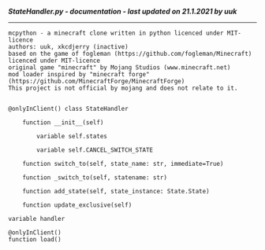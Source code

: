 ***StateHandler.py - documentation - last updated on 21.1.2021 by uuk***
___

    mcpython - a minecraft clone written in python licenced under MIT-licence
    authors: uuk, xkcdjerry (inactive)
    based on the game of fogleman (https://github.com/fogleman/Minecraft) licenced under MIT-licence
    original game "minecraft" by Mojang Studios (www.minecraft.net)
    mod loader inspired by "minecraft forge" (https://github.com/MinecraftForge/MinecraftForge)
    This project is not official by mojang and does not relate to it.


    @onlyInClient() class StateHandler

        function __init__(self)

            variable self.states

            variable self.CANCEL_SWITCH_STATE

        function switch_to(self, state_name: str, immediate=True)

        function _switch_to(self, statename: str)

        function add_state(self, state_instance: State.State)

        function update_exclusive(self)

    variable handler

    @onlyInClient()
    function load()